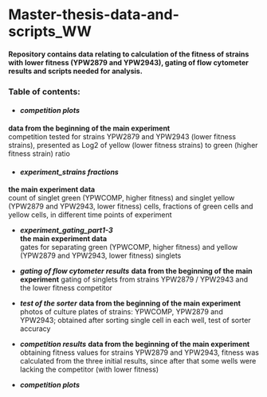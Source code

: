 # Master-thesis-data-and-scripts_WW
#### Repository contains data relating to calculation of the fitness of strains with lower fitness (YPW2879 and YPW2943), gating of flow cytometer results and scripts needed for analysis.

### Table of contents:  
* #### **_competition plots_**
**data from the beginning of the main experiment**  
competition tested for strains YPW2879 and YPW2943 (lower fitness strains), presented as Log2 of yellow (lower fitness strains) to green (higher fitness strain) ratio
* #### **_experiment_strains fractions_**
 **the main experiment data**  
count of singlet green (YPWCOMP, higher fitness) and singlet yellow (YPW2879 and YPW2943, lower fitness) cells, fractions of green cells and yellow cells, in different time points of experiment  
* **_experiment_gating_part1-3_**  
 **the main experiment data**  
gates for separating green (YPWCOMP, higher fitness) and yellow (YPW2879 and YPW2943, lower fitness) singlets

* **_gating of flow cytometer results_**
 **data from the beginning of the main experiment**
gating of singlets from strains YPW2879 / YPW2943 and the lower fitness competitor
* **_test of the sorter_**
 **data from the beginning of the main experiment**
photos of culture plates of strains: YPWCOMP, YPW2879 and YPW2943; obtained after sorting single cell in each well, test of sorter accuracy
* **_competition results_**
 **data from the beginning of the main experiment**
obtaining fitness values for strains YPW2879 and YPW2943, fitness was calculated from the three initial results, since after that some wells were lacking the competitor (with lower fitness)
* **_competition plots_**
